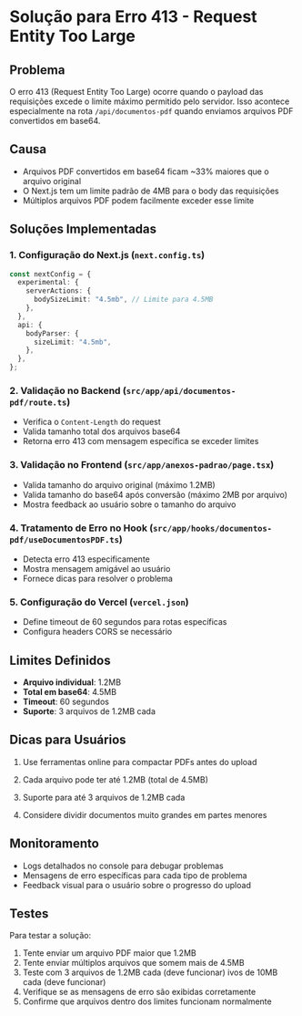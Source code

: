 # Solução para Erro 413 - Request Entity Too Large

## Problema

O erro 413 (Request Entity Too Large) ocorre quando o payload das requisições excede o limite máximo permitido pelo servidor. Isso acontece especialmente na rota `/api/documentos-pdf` quando enviamos arquivos PDF convertidos em base64.

## Causa

- Arquivos PDF convertidos em base64 ficam ~33% maiores que o arquivo original
- O Next.js tem um limite padrão de 4MB para o body das requisições
- Múltiplos arquivos PDF podem facilmente exceder esse limite

## Soluções Implementadas

### 1. Configuração do Next.js (`next.config.ts`)

```typescript
const nextConfig = {
  experimental: {
    serverActions: {
      bodySizeLimit: "4.5mb", // Limite para 4.5MB
    },
  },
  api: {
    bodyParser: {
      sizeLimit: "4.5mb",
    },
  },
};
```

### 2. Validação no Backend (`src/app/api/documentos-pdf/route.ts`)

- Verifica o `Content-Length` do request
- Valida tamanho total dos arquivos base64
- Retorna erro 413 com mensagem específica se exceder limites

### 3. Validação no Frontend (`src/app/anexos-padrao/page.tsx`)

- Valida tamanho do arquivo original (máximo 1.2MB)
- Valida tamanho do base64 após conversão (máximo 2MB por arquivo)
- Mostra feedback ao usuário sobre o tamanho do arquivo

### 4. Tratamento de Erro no Hook (`src/app/hooks/documentos-pdf/useDocumentosPDF.ts`)

- Detecta erro 413 especificamente
- Mostra mensagem amigável ao usuário
- Fornece dicas para resolver o problema

### 5. Configuração do Vercel (`vercel.json`)

- Define timeout de 60 segundos para rotas específicas
- Configura headers CORS se necessário

## Limites Definidos


- **Arquivo individual**: 1.2MB
- **Total em base64**: 4.5MB
- **Timeout**: 60 segundos
- **Suporte**: 3 arquivos de 1.2MB cada

## Dicas para Usuários

1. Use ferramentas online para compactar PDFs antes do upload

2. Cada arquivo pode ter até 1.2MB (total de 4.5MB)
3. Suporte para até 3 arquivos de 1.2MB cada

4. Considere dividir documentos muito grandes em partes menores

## Monitoramento

- Logs detalhados no console para debugar problemas
- Mensagens de erro específicas para cada tipo de problema
- Feedback visual para o usuário sobre o progresso do upload

## Testes

Para testar a solução:


1. Tente enviar um arquivo PDF maior que 1.2MB
2. Tente enviar múltiplos arquivos que somem mais de 4.5MB
3. Teste com 3 arquivos de 1.2MB cada (deve funcionar)
ivos de 10MB cada (deve funcionar)
4. Verifique se as mensagens de erro são exibidas corretamente
5. Confirme que arquivos dentro dos limites funcionam normalmente
